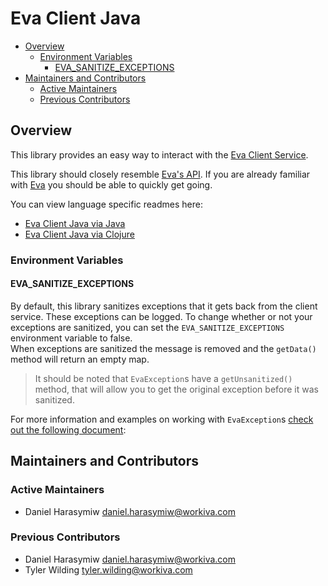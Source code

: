 # Eva Client Java

<!-- toc -->

- [Overview](#overview)
  * [Environment Variables](#environment-variables)
    + [EVA_SANITIZE_EXCEPTIONS](#eva_sanitize_exceptions)
- [Maintainers and Contributors](#maintainers-and-contributors)
  * [Active Maintainers](#active-maintainers)
  * [Previous Contributors](#previous-contributors)

<!-- tocstop -->

## Overview

This library provides an easy way to interact with the [Eva Client Service](https://github.com/Workiva/eva-client-service).

This library should closely resemble [Eva's API](https://github.com/Workiva/eva).
If you are already familiar with [Eva](https://github.com/Workiva/eva) you should be able to quickly get going.

You can view language specific readmes here:

* [Eva Client Java via Java](docs/readme_java.md)
* [Eva Client Java via Clojure](docs/readme_clojure.md)

### Environment Variables

#### EVA_SANITIZE_EXCEPTIONS

By default, this library sanitizes exceptions that it gets back from the client service. These exceptions can be logged. To change whether or not your exceptions are sanitized, you can set the `EVA_SANITIZE_EXCEPTIONS` environment variable to false.  
When exceptions are sanitized the message is removed and the `getData()` method will return an empty map.  

> It should be noted that `EvaException`s have a `getUnsanitized()` method, that will allow you to get the original exception before it was sanitized.

For more information and examples on working with `EvaException`s [check out the following document](docs/eva_exceptions.md):

## Maintainers and Contributors

### Active Maintainers

- Daniel Harasymiw <daniel.harasymiw@workiva.com>

### Previous Contributors

- Daniel Harasymiw <daniel.harasymiw@workiva.com>
- Tyler Wilding <tyler.wilding@workiva.com>
